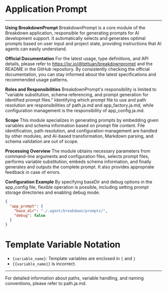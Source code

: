 # Application Prompt

---

**Using BreakdownPrompt**
BreakdownPrompt is a core module of the Breakdown application, responsible for generating prompts for AI development support. It automatically selects and generates optimal prompts based on user input and project state, providing instructions that AI agents can easily understand.

**Official Documentation**
For the latest usage, type definitions, and API details, please refer to https://jsr.io/@tettuan/breakdownprompt and the README in the GitHub repository. By consistently checking the official documentation, you can stay informed about the latest specifications and recommended usage patterns.

**Roles and Responsibilities**
BreakdownPrompt's responsibility is limited to "variable substitution, schema referencing, and prompt generation for identified prompt files." Identifying which prompt file to use and path resolution are responsibilities of path.ja.md and app_factory.ja.md, while configuration management is the responsibility of app_config.ja.md.

**Scope**
This module specializes in generating prompts by embedding given variables and schema information based on prompt file content. File identification, path resolution, and configuration management are handled by other modules, and AI-based transformation, Markdown parsing, and schema validation are out of scope.

**Processing Overview**
The module obtains necessary parameters from command-line arguments and configuration files, selects prompt files, performs variable substitution, embeds schema information, and finally generates and outputs the complete prompt. It also provides appropriate feedback in case of errors.

**Configuration Example**
By specifying baseDir and debug options in the app_config file, flexible operation is possible, including setting prompt storage directories and enabling debug mode.

```json
{
  "app_prompt": {
    "base_dir": "./.agent/breakdown/prompts/",
    "debug": false
  }
}
```

# Template Variable Notation
- `{variable_name}`: Template variables are enclosed in `{` and `}`
- `{{variable_name}}` is incorrect.

---

For detailed information about paths, variable handling, and naming conventions, please refer to path.ja.md.